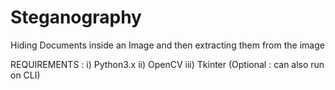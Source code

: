 # Steganography
Hiding Documents inside an Image and then extracting them from the image

REQUIREMENTS : 
i)   Python3.x
ii)  OpenCV
iii) Tkinter (Optional : can also run on CLI)
